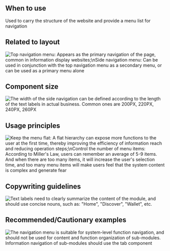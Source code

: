 ## When to use

Used to carry the structure of the website and provide a menu list for navigation

## Related to layout

![Top navigation menu: Appears as the primary navigation of the page, common in information display websites;\nSide navigation menu: Can be used in conjunction with the top navigation menu as a secondary menu, or can be used as a primary menu alone](01)

## Component size

![The width of the side navigation can be defined according to the length of the text labels in actual business. Common ones are 200PX, 220PX, 240PX, 260PX]()

## Usage principles

![Keep the menu flat: A flat hierarchy can expose more functions to the user at the first time, thereby improving the efficiency of information reach and reducing operation steps;\nControl the number of menu items: According to Miller's Law, users can remember an average of 5-9 items. And when there are too many items, it will increase the user's selection time, and too many menu items will make users feel that the system content is complex and generate fear]()

## Copywriting guidelines

![Text labels need to clearly summarize the content of the module, and should use concise nouns, such as: "Home", "Discover", "Wallet", etc.]()

## Recommended/Cautionary examples

![The navigation menu is suitable for system-level function navigation, and should not be used for content and function organization of sub-modules. Information navigation of sub-modules should use the tab component](02)
